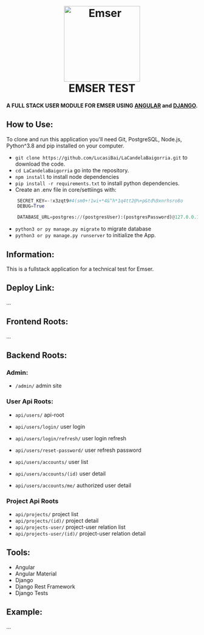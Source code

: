 <h1 align="center">
  <br>
  <a href="http://www.emser.net/">
  <img src="https://media.cylex.com.ar/companies/1111/5565/logo/logo.jpg" alt="Emser" width="200"></a>
  <br>
  EMSER TEST
  <br>
</h1>
<h4 align="center">A FULL STACK USER MODULE FOR EMSER USING <a href="https://angular.io/">ANGULAR</a> and <a href="https://www.djangoproject.com/">DJANGO</a>.</h4>

## How to Use:

To clone and run this application you'll need Git, PostgreSQL, Node.js, Python^3.8 and pip installed on your computer.

- `git clone https://github.com/LucasiBai/LaCandelaBaigorria.git` to download the code.
- `cd LaCandelaBaigorria` go into the repository.
- `npm install` to install node dependencies
- `pip install -r requirements.txt` to install python dependencies.
- Create an .env file in core/settiings with:

```python
    SECRET_KEY=-!x3zqt9#4(sm0+!1wi+*4&^h*1q4tt2@%+p&td%9xnrhsro8o
    DEBUG=True

    DATABASE_URL=postgres://(postgresUser):(postgresPassword)@127.0.0.1:5432/(dbName)
```

- `python3 or py manage.py migrate` to migrate database
- `python3 or py manage.py runserver` to initialize the App.

## Information:

This is a fullstack application for a technical test for Emser.

## Deploy Link:

...

## Frontend Roots:

...

## Backend Roots:

### Admin:

- `/admin/` admin site

### User Api Roots:

- `api/users/` api-root

- `api/users/login/` user login
- `api/users/login/refresh/` user login refresh
- `api/users/reset-password/` user refresh password
- `api/users/accounts/` user list
- `api/users/accounts/(id)` user detail
- `api/users/accounts/me/` authorized user detail

### Project Api Roots

- `api/projects/` project list
- `api/projects/(id)/` project detail
- `api/projects-user/` project-user relation list
- `api/projects-user/(id)/` project-user relation detail

## Tools:

- Angular
- Angular Material
- Django
- Django Rest Framework
- Django Tests

## Example:

...
